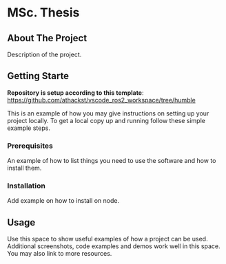 <!-- PROJECT SHIELDS -->
<!--
*** I'm using markdown "reference style" links for readability.
*** Reference links are enclosed in brackets [ ] instead of parentheses ( ).
*** See the bottom of this document for the declaration of the reference variables
*** for contributors-url, forks-url, etc. This is an optional, concise syntax you may use.
*** https://www.markdownguide.org/basic-syntax/#reference-style-links
-->

<!-- PROJECT LOGO -->

# MSc. Thesis

<!-- ABOUT THE PROJECT -->

## About The Project

Description of the project.

<!-- GETTING STARTED -->

## Getting Starte

**Repository is setup according to this template**: https://github.com/athackst/vscode_ros2_workspace/tree/humble

This is an example of how you may give instructions on setting up your project locally.
To get a local copy up and running follow these simple example steps.

### Prerequisites

An example of how to list things you need to use the software and how to install them.

### Installation

Add example on how to install on node.

<!-- USAGE EXAMPLES -->

## Usage

Use this space to show useful examples of how a project can be used. Additional screenshots, code examples and demos work well in this space. You may also link to more resources.
